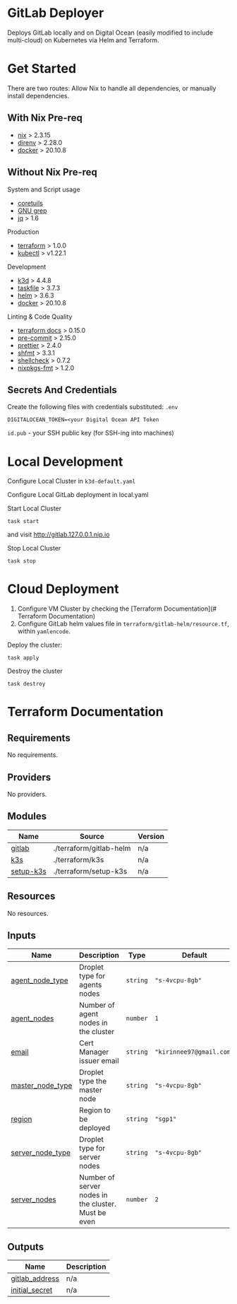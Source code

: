 # GitLab Deployer

Deploys GitLab locally and on Digital Ocean (easily modified to include multi-cloud) on Kubernetes via Helm and
Terraform.


# Get Started
There are two routes: Allow Nix to handle all dependencies, or manually install dependencies.

## With Nix Pre-req
- [nix](https://nixos.org/download.html) > 2.3.15
- [direnv](https://direnv.net/) > 2.28.0
- [docker](https://www.docker.com/products/docker-desktop) > 20.10.8

## Without Nix Pre-req

System and Script usage
- [coretuils](https://www.gnu.org/software/coreutils/)
- [GNU grep](https://www.gnu.org/software/grep/)
- [jq](https://stedolan.github.io/jq/) > 1.6

Production
- [terraform](https://www.terraform.io/) > 1.0.0
- [kubectl](https://kubernetes.io/docs/tasks/tools/) > v1.22.1

Development
- [k3d](https://k3d.io/v4.4.8/) > 4.4.8
- [taskfile](https://taskfile.dev/#/) > 3.7.3
- [helm](https://helm.sh/) > 3.6.3
- [docker](https://www.docker.com/products/docker-desktop) > 20.10.8

Linting & Code Quality
- [terraform docs](https://github.com/terraform-docs/terraform-docs) > 0.15.0
- [pre-commit](https://pre-commit.com/) > 2.15.0
- [prettier](https://prettier.io/) > 2.4.0
- [shfmt](https://github.com/mvdan/sh) > 3.3.1
- [shellcheck](https://github.com/koalaman/shellcheck) > 0.7.2
- [nixpkgs-fmt](https://github.com/nix-community/nixpkgs-fmt) > 1.2.0


## Secrets And Credentials
Create the following files with credentials substituted:
`.env`
```
DIGITALOCEAN_TOKEN=<your Digital Ocean API Token
```

`id.pub` - your SSH public key (for SSH-ing into machines)

# Local Development

Configure Local Cluster in `k3d-default.yaml`

Configure Local GitLab deployment in local.yaml

Start Local Cluster
```
task start
```
and visit http://gitlab.127.0.0.1.nip.io

Stop Local Cluster
```
task stop
```

# Cloud Deployment
1. Configure VM Cluster by checking the [Terraform Documentation](# Terraform Documentation)
2. Configure GitLab helm values file in `terraform/gitlab-helm/resource.tf`, within `yamlencode`.

Deploy the cluster:
```
task apply
```

Destroy the cluster
```
task destroy
```


# Terraform Documentation
<!-- BEGINNING OF PRE-COMMIT-TERRAFORM DOCS HOOK -->
## Requirements

No requirements.

## Providers

No providers.

## Modules

| Name | Source | Version |
|------|--------|---------|
| <a name="module_gitlab"></a> [gitlab](#module\_gitlab) | ./terraform/gitlab-helm | n/a |
| <a name="module_k3s"></a> [k3s](#module\_k3s) | ./terraform/k3s | n/a |
| <a name="module_setup-k3s"></a> [setup-k3s](#module\_setup-k3s) | ./terraform/setup-k3s | n/a |

## Resources

No resources.

## Inputs

| Name | Description | Type | Default | Required |
|------|-------------|------|---------|:--------:|
| <a name="input_agent_node_type"></a> [agent\_node\_type](#input\_agent\_node\_type) | Droplet type for agents nodes | `string` | `"s-4vcpu-8gb"` | no |
| <a name="input_agent_nodes"></a> [agent\_nodes](#input\_agent\_nodes) | Number of agent nodes in the cluster | `number` | `1` | no |
| <a name="input_email"></a> [email](#input\_email) | Cert Manager issuer email | `string` | `"kirinnee97@gmail.com"` | no |
| <a name="input_master_node_type"></a> [master\_node\_type](#input\_master\_node\_type) | Droplet type the master node | `string` | `"s-4vcpu-8gb"` | no |
| <a name="input_region"></a> [region](#input\_region) | Region to be deployed | `string` | `"sgp1"` | no |
| <a name="input_server_node_type"></a> [server\_node\_type](#input\_server\_node\_type) | Droplet type for server nodes | `string` | `"s-4vcpu-8gb"` | no |
| <a name="input_server_nodes"></a> [server\_nodes](#input\_server\_nodes) | Number of server nodes in the cluster. Must be even | `number` | `2` | no |

## Outputs

| Name | Description |
|------|-------------|
| <a name="output_gitlab_address"></a> [gitlab\_address](#output\_gitlab\_address) | n/a |
| <a name="output_initial_secret"></a> [initial\_secret](#output\_initial\_secret) | n/a |
<!-- END OF PRE-COMMIT-TERRAFORM DOCS HOOK -->
